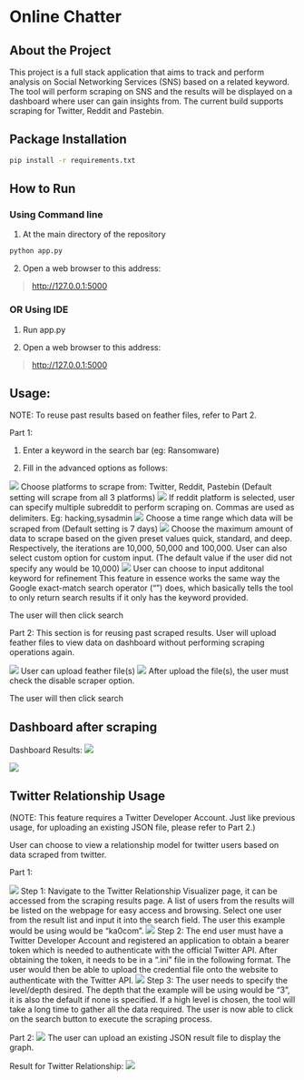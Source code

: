# Online Chatter

## About the Project
This project is a full stack application that aims to track and perform analysis on Social Networking Services (SNS) based on a related keyword. The tool will perform scraping on SNS and the results will be displayed on a dashboard where user can gain insights from. The current build supports scraping for Twitter, Reddit and Pastebin.

## Package Installation
```bash
pip install -r requirements.txt
```
## How to Run

### Using Command line
1) At the main directory of the repository

```bash
python app.py
```
2) Open a web browser to this address: 

> http://127.0.0.1:5000 

### OR Using IDE
1) Run app.py

2) Open a web browser to this address: 

> http://127.0.0.1:5000 


## Usage:
NOTE: To reuse past results based on feather files, refer to Part 2.

Part 1:
1) Enter a keyword in the search bar (eg: Ransomware)

2) Fill in the advanced options as follows:
<img src="https://imgur.com/xhR8hYK.png"> 
Choose platforms to scrape from: Twitter, Reddit, Pastebin 
(Default setting will scrape from all 3 platforms)

<img src="https://imgur.com/a/tzjOPgm.png">
If reddit platform is selected, user can specify multiple subreddit to perform scraping on.
Commas are used as delimiters. Eg: hacking,sysadmin 

<img src="https://imgur.com/a/PCpXXx8.png">
Choose a time range which data will be scraped from
(Default setting is 7 days)

<img src="https://imgur.com/a/BEEVynq.png">
Choose the maximum amount of data to scrape based on the given preset values quick, standard, and deep.
Respectively, the iterations are 10,000, 50,000 and 100,000. 
User can also select custom option for custom input.
(The default value if the user did not specify any would be 10,000)

<img src="https://imgur.com/a/JfzIRGR.png">
User can choose to input additonal keyword for refinement
This feature in essence works the same way the Google exact-match search operator (“”) does, which basically tells the tool to only return search results if it only has the keyword provided.

The user will then click search


Part 2:
This section is for reusing past scraped results. User will upload feather files to view data on dashboard without performing scraping operations again.

<img src="https://imgur.com/a/7IMBDX8.png">
User can upload feather file(s)

<img src="https://imgur.com/a/mE5NuFx.png">
After upload the file(s), the user must check the disable scraper option.

The user will then click search

## Dashboard after scraping
Dashboard Results:
<img src="https://imgur.com/a/V7GpxRF.png">

<img src="https://imgur.com/a/BYKydds.png">


## Twitter Relationship Usage
(NOTE: This feature requires a Twitter Developer Account. Just like previous usage, for uploading an existing JSON file, please refer to Part 2.)

User can choose to view a relationship model for twitter users based on data scraped from twitter.

Part 1:

<img src="https://imgur.com/a/2Fv4u1d.png">
Step 1: Navigate to the Twitter Relationship Visualizer page, it can be accessed from the scraping results page. A list of users from the results will be listed on the webpage for easy access and browsing. Select one user from the result list and input it into the search field. The user this example would be using would be “ka0com”. 

<img src="https://imgur.com/a/sFkxHHr.png">
Step 2: The end user must have a Twitter Developer Account and registered an application to obtain a bearer token which is needed to authenticate with the official Twitter API. After obtaining the token, it needs to be in a “.ini” file in the following format. The user would then be able to upload the credential file onto the website to authenticate with the Twitter API. 

<img src="https://imgur.com/a/3Aflmvd.png">
Step 3: The user needs to specify the level/depth desired. The depth that the example will be using would be “3”, it is also the default if none is specified. If a high level is chosen, the tool will take a long time to gather all the data required. The user is now able to click on the search button to execute the scraping process. 


Part 2:
<img src="https://imgur.com/a/wZxQy3H.png">
The user can upload an existing JSON result file to display the graph.


Result for Twitter Relationship:
<img src="https://imgur.com/a/hpqb1JS.png">